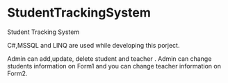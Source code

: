 # StudentTrackingSystem
Student Tracking System

C#,MSSQL and LINQ are used while developing this porject.

 Admin can add,update, delete student and teacher . Admin can change students information on Form1 and you
can change teacher information on Form2.
